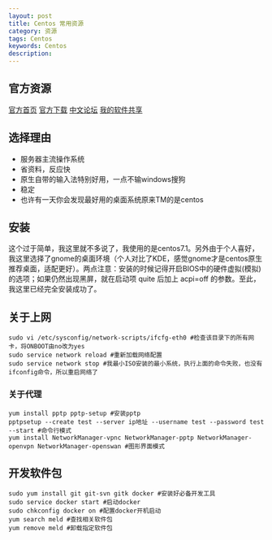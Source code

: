 ```yaml
---
layout: post
title: Centos 常用资源
category: 资源
tags: Centos
keywords: Centos
description: 
---
```


## 官方资源

  [官方首页](http://www.centos.org) [官方下载](http://www.centos.org/download) [中文论坛](http://cncentos.com/forum.php) [我的软件共享](http://pan.baidu.com/s/1eQzuFGQ)

## 选择理由

- 服务器主流操作系统
- 省资料，反应快
- 原生自带的输入法特别好用，一点不输windows搜狗
- 稳定
- 也许有一天你会发现最好用的桌面系统原来TM的是centos

## 安装

  这个过于简单，我这里就不多说了，我使用的是centos7.1。另外由于个人喜好，我这里选择了gnome的桌面环境（个人对比了KDE，感觉gnome才是centos原生推荐桌面，适配更好）。两点注意：安装的时候记得开启BIOS中的硬件虚拟(模拟)的选项；如果仍然出现黑屏，就在启动项 quite 后加上 acpi=off 的参数。至此，我这里已经完全安装成功了。

## 关于上网

    sudo vi /etc/sysconfig/network-scripts/ifcfg-eth0 #检查该目录下的所有网卡，将ONBOOT由no改为yes
    sudo service network reload #重新加载网络配置
    sudo service network stop #我最小ISO安装的最小系统，执行上面的命令失败，也没有ifconfig命令，所以重启网络了

### 关于代理

    yum install pptp pptp-setup #安装pptp
    pptpsetup --create test --server ip地址 --username test --password test --start #命令行模式
    yum install NetworkManager-vpnc NetworkManager-pptp NetworkManager-openvpn NetworkManager-openswan #图形界面模式

## 开发软件包

    sudo yum install git git-svn gitk docker #安装好必备开发工具
    sudo service docker start #启动docker
    sudo chkconfig docker on #配置docker开机启动
    yum search meld #查找相关软件包
    yum remove meld #卸载指定软件包

